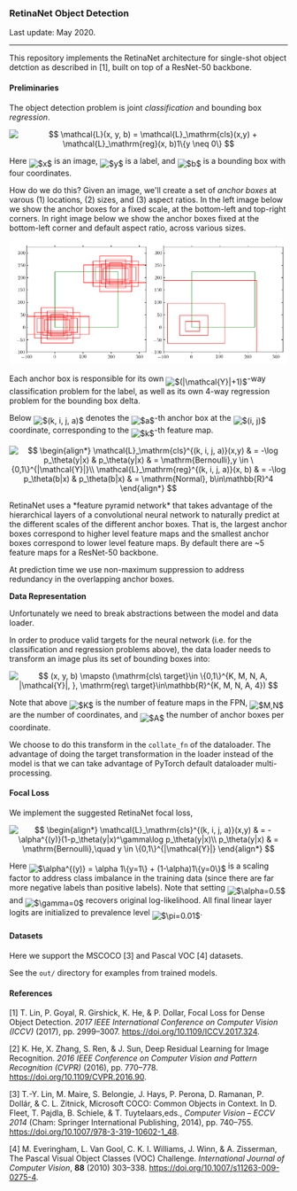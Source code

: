 ### RetinaNet Object Detection

Last update: May 2020.

---

This repository implements the RetinaNet architecture for single-shot object detction as described in [1], built on top of a ResNet-50 backbone.

#### Preliminaries

The object detection problem is joint *classification* and bounding box *regression*.
<p align="center"><img alt="$$&#10;\mathcal{L}(x, y, b) = \mathcal{L}_\mathrm{cls}(x,y) + \mathcal{L}_\mathrm{reg}(x, b)1\{y \neq 0\}&#10;$$" src="svgs/34adc2400501204b3c2c2e8f9dd62759.svg" align="middle" width="300.76825844999996pt" height="17.031940199999998pt"/></p>
Here <img alt="$x$" src="svgs/332cc365a4987aacce0ead01b8bdcc0b.svg" align="middle" width="9.39498779999999pt" height="14.15524440000002pt"/> is an image, <img alt="$y$" src="svgs/deceeaf6940a8c7a5a02373728002b0f.svg" align="middle" width="8.649225749999989pt" height="14.15524440000002pt"/> is a label, and <img alt="$b$" src="svgs/4bdc8d9bcfb35e1c9bfb51fc69687dfc.svg" align="middle" width="7.054796099999991pt" height="22.831056599999986pt"/> is a bounding box with four coordinates.

How do we do this? Given an image, we'll create a set of *anchor boxes* at varous (1) locations, (2) sizes, and (3) aspect ratios. In the left image below we show the anchor boxes for a fixed scale, at the bottom-left and top-right corners. In right image below we show the anchor boxes fixed at the bottom-left corner and default aspect ratio, across various sizes.

![](svgs/anchors.png)

Each anchor box is responsible for its own <img alt="$(|\mathcal{Y}|+1)$" src="svgs/0a2ce5966757ab7e0ab3ec674df93546.svg" align="middle" width="62.56623614999999pt" height="24.65753399999998pt"/>-way classification problem for the label, as well as its own 4-way regression problem for the bounding box delta. 

Below <img alt="$(k, i, j, a)$" src="svgs/58c1c536d3e7bea06ffee29623a9a58c.svg" align="middle" width="64.92799829999998pt" height="24.65753399999998pt"/> denotes the <img alt="$a$" src="svgs/44bc9d542a92714cac84e01cbbb7fd61.svg" align="middle" width="8.68915409999999pt" height="14.15524440000002pt"/>-th anchor box at the <img alt="$(i, j)$" src="svgs/e8873e227619b7a62ee7eb981ef1faea.svg" align="middle" width="33.46496009999999pt" height="24.65753399999998pt"/> coordinate, corresponding to the <img alt="$k$" src="svgs/63bb9849783d01d91403bc9a5fea12a2.svg" align="middle" width="9.075367949999992pt" height="22.831056599999986pt"/>-th feature map.
<p align="center"><img alt="$$&#10;\begin{align*}&#10;\mathcal{L}_\mathrm{cls}^{(k, i, j, a)}(x,y) &amp; = -\log p_\theta(y|x) &amp; p_\theta(y|x) &amp; = \mathrm{Bernoulli},y \in \{0,1\}^{|\mathcal{Y}|}\\&#10;\mathcal{L}_\mathrm{reg}^{(k, i, j, a)}(x, b) &amp; = -\log p_\theta(b|x) &amp; p_\theta(b|x) &amp; = \mathrm{Normal}, b\in\mathbb{R}^4&#10;\end{align*}&#10;$$" src="svgs/db0f61122093f846ffd051f7c022b316.svg" align="middle" width="458.07092924999995pt" height="51.3808218pt"/></p>
RetinaNet uses a *feature pyramid network* that takes advantage of the hierarchical layers of a convolutional neural network to naturally predict at the different scales of the different anchor boxes. That is, the largest anchor boxes correspond to higher  level feature maps and the smallest anchor boxes correspond to lower level feature maps. By default there are ~5 feature maps for a ResNet-50 backbone.

At prediction time we use non-maximum suppression to address redundancy in the overlapping anchor boxes.

**Data Representation**

Unfortunately we need to break abstractions between the model and data loader. 

In order to produce valid targets for the neural network (i.e. for the classification and regression problems above), the data loader needs to transform an image plus its set of bounding boxes into:
<p align="center"><img alt="$$&#10;(x, y, b) \mapsto (\mathrm{cls\ target}\in \{0,1\}^{K, M, N, A, |\mathcal{Y}|, }, \mathrm{reg\ target}\in\mathbb{R}^{K, M, N, A, 4})&#10;$$" src="svgs/ccadef5136a2e99bfeb2e332bac5d359.svg" align="middle" width="478.79836125pt" height="19.526994300000002pt"/></p>
Note that above <img alt="$K$" src="svgs/d6328eaebbcd5c358f426dbea4bdbf70.svg" align="middle" width="15.13700594999999pt" height="22.465723500000017pt"/> is the number of feature maps in the FPN, <img alt="$M,N$" src="svgs/cc7b1282b94a56c76e3f57e8a45e821e.svg" align="middle" width="39.132343799999994pt" height="22.465723500000017pt"/> are the number of coordinates, and <img alt="$A$" src="svgs/53d147e7f3fe6e47ee05b88b166bd3f6.svg" align="middle" width="12.32879834999999pt" height="22.465723500000017pt"/> the number of anchor boxes per coordinate. 

We choose to do this transform in the `collate_fn` of the dataloader. The advantage of doing the target transformation in the loader instead of the model is that we can take advantage of PyTorch default dataloader multi-processing.

#### Focal Loss

We implement the suggested RetinaNet focal loss,
<p align="center"><img alt="$$&#10;\begin{align*}&#10;\mathcal{L}_\mathrm{cls}^{(k, i, j, a)}(x,y) &amp; = -\alpha^{(y)}(1-p_\theta(y|x)^\gamma\log p_\theta(y|x)\\&#10;p_\theta(y|x) &amp; = \mathrm{Bernoulli},\quad y \in \{0,1\}^{|\mathcal{Y}|}&#10;\end{align*}&#10;$$" src="svgs/9b29556995e5a285ca15923dd2426c2f.svg" align="middle" width="332.23793459999996pt" height="49.1891268pt"/></p>


Here <img alt="$\alpha^{(y)} = \alpha 1\{y=1\} + (1-\alpha)1\{y=0\}$" src="svgs/45720684f88c5b29a5736e7ba7aee85d.svg" align="middle" width="259.8970242pt" height="29.190975000000005pt"/> is a scaling factor to address class imbalance in the training data (since there are far more negative labels than positive labels). Note that setting <img alt="$\alpha=0.5$" src="svgs/766b87ee4c5af866353ddcb065b55b2a.svg" align="middle" width="53.49877169999999pt" height="21.18721440000001pt"/> and <img alt="$\gamma=0$" src="svgs/7eaedc1b9d7a4b11f78f1c63edf34f3a.svg" align="middle" width="39.56070194999999pt" height="21.18721440000001pt"/> recovers original log-likelihood. All final linear layer logits are initialized to prevalence level <img alt="$\pi=0.01$" src="svgs/d5a42a05d1f159a68487732e83987f68.svg" align="middle" width="61.101570749999986pt" height="21.18721440000001pt"/>.

#### Datasets

Here we support the MSCOCO [3] and Pascal VOC [4] datasets. 

See the `out/` directory for examples from trained models.

#### References

[1] T. Lin, P. Goyal, R. Girshick, K. He, & P. Dollar, Focal Loss for Dense Object Detection. *2017 IEEE International Conference on Computer Vision (ICCV)* (2017), pp. 2999–3007. https://doi.org/10.1109/ICCV.2017.324.

[2] K. He, X. Zhang, S. Ren, & J. Sun, Deep Residual Learning for Image Recognition. *2016 IEEE Conference on Computer Vision and Pattern Recognition (CVPR)* (2016), pp. 770–778. https://doi.org/10.1109/CVPR.2016.90.

[3] T.-Y. Lin, M. Maire, S. Belongie, J. Hays, P. Perona, D. Ramanan, P. Dollár, & C. L. Zitnick, Microsoft COCO: Common Objects in Context. In D. Fleet, T. Pajdla, B. Schiele, & T. Tuytelaars,eds., *Computer Vision – ECCV 2014* (Cham: Springer International Publishing, 2014), pp. 740–755. https://doi.org/10.1007/978-3-319-10602-1_48.

[4] M. Everingham, L. Van Gool, C. K. I. Williams, J. Winn, & A. Zisserman, The Pascal Visual Object Classes (VOC) Challenge. *International Journal of Computer Vision*, **88** (2010) 303–338. https://doi.org/10.1007/s11263-009-0275-4.